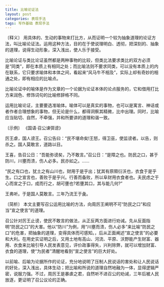 ```yaml
---
title: 比喻论证法
layout: post
categories: 表现手法
tags: 写作基础 表现手法
---
```


〔释义〕 用具体的、生动的事物来打比方，从而证明一个较为抽象道理的论证方法，叫比喻论证法。运用这种方法，目的在于使说理明白、透彻，把深刻的、抽象的道理，说得生动形象，深入浅出，使人乐于接受。

比喻论证与类比论证虽然都是两种事物的比较，但类比法要求类比的双方必须是“同类”，即在本质上有相同之处；而比喻法则不要求同类，可以没有本质上的内在联系，它只要求喻体和本体之间，看起来“风马牛不相及”，实际上却有奇妙的相通之处，即有相应的比喻点。

比喻论证中的喻体是作为文章的一个论据为论证本体的论点服务的，它和借用打比方来润色、修饰词句的比喻修辞格不同。

运用比喻论证，主要要选准喻体。喻体可以是真实的事物，也可以是寓言、神话或者作者合理想象的事物，但无论是什么，都得洞察其精微，比中出理。同时，比喻应当贴切、自然，不牵强，并和所要讲的道理和谐一致。

〔示例〕 《国语·召公谏弭谤》

厉王虐，国人谤王。召公告曰：“民不堪命矣!王怒，得卫巫，使监谤者。以告，则杀之。国人莫敢言，道路以目。

王喜，告召公日：“吾能弥谤矣，乃不敢言。”召公日：“是障之也。防民之口，甚于防川，川壅而溃，伤人必多。民亦如之。……

“民之有口也，犹土之有山川也，财用于是乎出；犹其有原隰衍沃也，衣食于是乎生。口之宣言也，善败于是乎兴。行善而备败，所以阜财用衣食者也。夫民虑之于心而宣之于口，成而行之，胡可壅也?若壅其口，其与能几何?”

王弗听。于是国人莫敢言。三年乃流王于彘。

〔简析〕 本文主要写召公运用比喻的方法，向周厉王阐明不可“防民之口”和应当“宣之使言”的道理。

召公针对厉王止谤，使民不敢言的做法，从正反两方面进行劝诫。先从反面指明“防民之口”的大害。他以“防川”为例，用“川壅而溃，伤人必多”来比喻“防民之口”的危害，把抽象的道理，变得具体而可感知。，后从正面阐述“宣之使言”的必要和大利。在用史实证明之后，又用土地有高山、河流、平原、沃野能产生财富、器用、衣食来比喻引导人民发表意见，评价政事得失，兴利除弊，就可以增加财富、衣食的道理，使“为民者”清醒地看到“宣之使言”的巨大好处。

以前喻、后喻为论据所作的论证，充分地说明了压制人民说话的害处和让人民说话的好处，深入浅出，具体生动；把比喻和所说的道理自然地融为一体，显得逻辑严密，说服力强。不过，周厉王是暴虐之君，自然听不进召公的劝诫，三年后被人民放逐，更证明了召公议论的正确。 